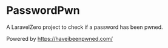 # PasswordPwn

A LaravelZero project to check if a password has been pwned.

Powered by https://haveibeenpwned.com/